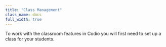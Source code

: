 ```yaml
---
title: "Class Management"
class_name: docs
full_width: true
---
```


To work with the classroom features in Codio you will first need to set up a class for your students.